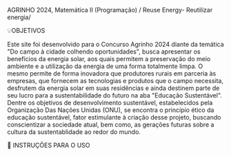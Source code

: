 AGRINHO 2024, Matemática II (Programação) / Reuse Energy- Reutilizar energia/

💡OBJETIVOS

Este site foi desenvolvido para o Concurso Agrinho 2024 diante da temática "Do campo à cidade colhendo oportunidades", busca apresentar os benefícios da energia solar, aos quais permitem a preservação do meio ambiente e a utilização da energia de uma forma totalmente limpa. O mesmo permite de forma inovadora que produtores rurais em parceria às empresas, que fornecem as tecnologias e produtos que o campo necessita, desfrutem da energia solar em suas residências e ainda destinem parte de seu lucro para a sustentabilidade do futuro na aba "Educação Sustentável".
Dentre os objetivos de desenvolvimento sustentável, estabelecidos pela Organização Das Nações Unidas (ONU), se encontra o princípio ético da educação sustentável, fator estimulante à criação desse projeto, buscando conscientizar a sociedade atual, bem como, as gerações futuras sobre a cultura da sustentablidade ao redor do mundo.

📝 INSTRUÇÕES PARA O USO
